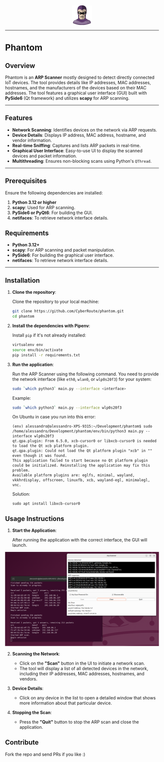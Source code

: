 <p align="center">
  <img alt="Phantom" src="https://raw.githubusercontent.com/CyberRoute/phantom/main/images/phantom_logo.png"/>
  <p align="center">
  </p>
</p>

---

# Phantom

## Overview
Phantom is an **ARP Scanner** mostly designed to detect directly connected IoT devices. The tool provides details like IP addresses, MAC addresses, hostnames, and the manufacturers of the devices based on their MAC addresses.
The tool features a graphical user interface (GUI) built with **PySide6** (Qt framework) and utilizes **scapy** for ARP scanning.

---

## Features
- **Network Scanning**: Identifies devices on the network via ARP requests.
- **Device Details**: Displays IP address, MAC address, hostname, and vendor information.
- **Real-time Sniffing**: Captures and lists ARP packets in real-time.
- **Graphical User Interface**: Easy-to-use UI to display the scanned devices and packet information.
- **Multithreading**: Ensures non-blocking scans using Python's `QThread`.

---

## Prerequisites

Ensure the following dependencies are installed:

1. **Python 3.12 or higher**
2. **scapy**: Used for ARP scanning.
3. **PySide6 or PyQt6**: For building the GUI.
4. **netifaces**: To retrieve network interface details.

## Requirements

- **Python 3.12+**
- **scapy**: For ARP scanning and packet manipulation.
- **PySide6**: For building the graphical user interface.
- **netifaces**: To retrieve network interface details.

---

## Installation

1. **Clone the repository**:

    Clone the repository to your local machine:

    ```bash
    git clone https://github.com/CyberRoute/phantom.git
    cd phantom
    ```

2. **Install the dependencies with Pipenv**:

    Install `pip` if it's not already installed:

    ```bash
    virtualenv env
    source env/bin/activate
    pip install -r requirements.txt
    ```

3. **Run the application**:

    Run the ARP Scanner using the following command. You need to provide the network interface (like `eth0`, `wlan0`, or `wlp0s20f3`) for your system:

    ```bash
    sudo `which python3` main.py --interface <interface>
    ```

    Example:
    ```bash
    sudo `which python3` main.py --interface wlp0s20f3
    ```

    On Ubuntu in case you run into this error:
    ```
    (env) alessandro@alessandro-XPS-9315:~/Development/phantom$ sudo /home/alessandro/Development/phantom/env/bin/python3 main.py --interface wlp0s20f3
    qt.qpa.plugin: From 6.5.0, xcb-cursor0 or libxcb-cursor0 is needed to load the Qt xcb platform plugin.
    qt.qpa.plugin: Could not load the Qt platform plugin "xcb" in "" even though it was found.
    This application failed to start because no Qt platform plugin could be initialized. Reinstalling the application may fix this problem.
    Available platform plugins are: eglfs, minimal, wayland, vkkhrdisplay, offscreen, linuxfb, xcb, wayland-egl, minimalegl, vnc.
    ```
    Solution:
    ```
    sudo apt install libxcb-cursor0
    ```

## Usage Instructions

1. **Start the Application**:

    After running the application with the correct interface, the GUI will launch.

<div align="center">
    <img src="/images/phantom.png" width="800px"</img>
</div>

2. **Scanning the Network**:

    - Click on the **"Scan"** button in the UI to initiate a network scan.
    - The tool will display a list of all detected devices in the network, including their IP addresses, MAC addresses, hostnames, and vendors.

3. **Device Details**:

    - Click on any device in the list to open a detailed window that shows more information about that particular device.

4. **Stopping the Scan**:

    - Press the **"Quit"** button to stop the ARP scan and close the application.

## Contribute
Fork the repo and send PRs if you like :)

